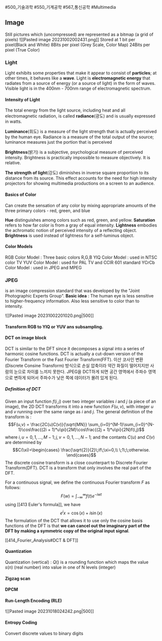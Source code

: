 #500_기술과학 #550_기계공학 #567_통신공학 #Multimedia
## Image
Still pictures which (uncompressed) are represented as a bitmap (a grid of pixels)
![[Pasted image 20231002002431.png]]
Stored at 1 bit per pixel(Black and White)
8Bits per pixel (Grey Scale, Color Map)
24Bits per pixel (True Color)
### Light
Light exhibits some properties that make it appear to consist of **particles**; at other times, it behaves like a **wave**.
Light is **electromagnetic energy** that radiates from a source of energy (or a source of light) in the form of waves.
Visible light is in the 400nm - 700nm range of electromagnetic spectrum.

#### Intensity of Light
The total energy from the light source, including heat and all electromagnetic radiation, is called **radiance**(광도) and is usually expressed in watts.

**Luminance**(휘도) is a measure of the light strength that is actually perceived by the human eye. Radiance is a measure of the total output of the source; luminance measures just the portion that is perceived

**Brightness**(밝기) is a subjective, psychological measure of perceived intensity. Brightness is practically impossible to measure objectively. It is relative.

**The strength of light**(강도) diminishes in inverse square proportion to its distance from its source. This effect accounts for the need for high intensity projectors for showing multimedia productions on a screen to an audience.

#### Basics of Color
Can create the sensation of any color by mixing appropriate amounts of the three primary colors - red, green, and blue

**Hue** distinguishes among colors such as red, green, and yellow.
**Saturation** refers to how far color is from a gray of equal intensity.
**Lightness** embodies the achromatic notion of perceived intensity of a reflecting object.
**Brightness** is used instead of lightness for a self-luminus object.

#### Color Models
RGB Color Model : Three basic colors R,G,B
YIQ Color Model : used in NTSC color TV
YUV Color Model : used for PAL TV and CCIR 601 standard
YCrCb Color Model : used in JPEG and MPEG
### JPEG
is an image compression standard that was developed by the "Joint Photographic Experts Group".
**Basic idea** : The human eye is less sensitive to higher-frequency information.
	Also less sensitive to color than to intensity.

![[Pasted image 20231002201020.png|500]]

#### Transform RGB to YIQ or YUV ans subsampling.

#### DCT on image block
DCT is similar to the DFT since it decomposes a signal into a series of harmonic cosine functions. DCT is actually a cut-down version of the Fourier Transform or the Fast Fourier Transform(FFT).
이산 코사인 변환 (Discrete Consine Transform) 방식으로 손실 압축이라 약간 화질이 떨어지지만 사람의 눈으로 차이를 느끼지 못한다. JPEG을 DCT하게 되면 공간 영역에서 주파수 영역으로 변하게 되어서 주파수가 낮은 쪽에 데이터가 몰려 있게 된다.

##### Definition of DCT
Given an input function $f(i,j)$ over two integer variables $i$ and $j$ (a piece of an image), the 2D DCT transforms it into a new function $F(u,v)$, with integer $u$ and $v$ running over the same range as $i$ and $j$. The general definition of the transform is :
$$F(u,v) = \frac{2C(u)C(v)}{\sqrt{MN}} \sum_{i=0}^{M-1}\sum_{i=0}^{N-1}\cos\frac{(2i + 1)*u\pi}{2M}\cos\frac{(2j + 1)*u\pi}{2N}f(i,j)$$
where $i,u = 0,1,\dots,M-1; j,v = 0,1,\dots,N-1;$ and the contants $C(u)$ and $C(v)$ are determined by
$$C(\xi)=\begin{cases} \frac{\sqrt{2}}{2}\;if\;\xi=0,\\ \;1\;\;otherwise. \end{cases}$$
The discrete cosine transform is a close counterpart to Discrete Fourier Transform(DFT). DCT is a transform that only involves the real part of the DFT.

For a continuous signal, we define the continuous Fourier transform $F$ as follows:
$$F(w)=\int_{-\infty}^{\infty}f(t)e^{-iwt}$$
using [[413 Euler's formula]], we have 
$$e^ix=\cos(x)+i\sin(x)$$
The formulation of the DCT that allows it to use only the cosine basis functions of the DFT is that **we can cancel out the imaginary part of the DFT by making a symmetric copy of the original input signal**.

[[414_Fourier_Analysis#DCT & DFT]]
#### Quantization
Quantization (vertical) : $Q()$ is a rounding function which maps the value $s(n)$ (real number) into value in one of N levels (integer)
#### Zigzag scan

#### DPCM
#### Run-Length Encoding (RLE)
![[Pasted image 20231018024242.png|500]]
#### Entropy Coding
Convert discrete values to binary digits